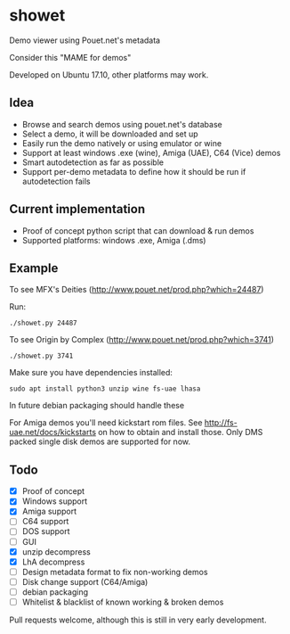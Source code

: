 # showet

Demo viewer using Pouet.net's metadata

Consider this "MAME for demos"

Developed on Ubuntu 17.10, other platforms may work.

## Idea
* Browse and search demos using pouet.net's database
* Select a demo, it will be downloaded and set up
* Easily run the demo natively or using emulator or wine
* Support at least windows .exe (wine), Amiga (UAE), C64 (Vice) demos
* Smart autodetection as far as possible
* Support per-demo metadata to define how it should be run if autodetection fails

## Current implementation
* Proof of concept python script that can download & run demos
* Supported platforms: windows .exe, Amiga (.dms)

## Example

To see MFX's Deities (http://www.pouet.net/prod.php?which=24487) 

Run:

```
./showet.py 24487
```

To see Origin by Complex (http://www.pouet.net/prod.php?which=3741)
```
./showet.py 3741
```

Make sure you have dependencies installed:
```
sudo apt install python3 unzip wine fs-uae lhasa
```
In future debian packaging should handle these

For Amiga demos you'll need kickstart rom files. See
http://fs-uae.net/docs/kickstarts on how to obtain and install those.
Only DMS packed single disk demos are supported for now.

## Todo

- [x] Proof of concept
- [x] Windows support
- [x] Amiga support
- [ ] C64 support
- [ ] DOS support
- [ ] GUI
- [x] unzip decompress
- [x] LhA decompress
- [ ] Design metadata format to fix non-working demos
- [ ] Disk change support (C64/Amiga)
- [ ] debian packaging
- [ ] Whitelist & blacklist of known working & broken demos

Pull requests welcome, although this is still in very early development.


